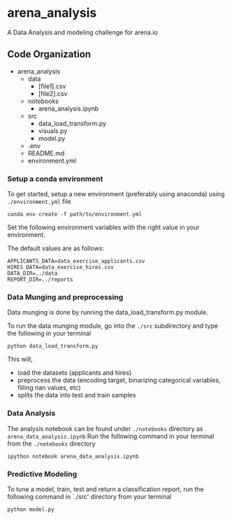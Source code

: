 # arena_analysis
A Data Analysis and modeling challenge for arena.io

## Code Organization

+ arena_analysis
    - data 
        - [file1].csv
        - [file2].csv
    - notebooks
        - arena_analysis.ipynb
    - src
        - data_load_transform.py
        - visuals.py
        - model.py
    - .env
    - README.md
    - environment.yml
    
### Setup a conda environment

To get started, setup a new environment (preferably using anaconda) using  `./environment.yml` file

`conda env create -f path/to/environment.yml`

Set the following environment variables with the right value in your environment.

The default values are as follows:

```
APPLICANTS_DATA=data_exercise_applicants.csv
HIRES_DATA=data_exercise_hires.csv
DATA_DIR=../data
REPORT_DIR=../reports
```

### Data Munging and preprocessing

Data munging is done by running the data_load_transform.py module.

To run the data munging module, go into the `./src` subdirectory and type the following in your terminal

``` python data_load_transform.py ```


This will, 
- load the datasets (applicants and hires)
- preprocess the data (encoding target, binarizing categorical variables, filling nan values, etc)
- splits the data into test and train samples


### Data Analysis

The analysis notebook can be found under `./notebooks` directory as `arena_data_analysis.ipynb`
Run the following command in your terminal from the `./notebooks` directory


```ipython notebook arena_data_analysis.ipynb```


### Predictive Modeling

To tune a model, train, test and return a classification report, run the following command in `./src' directory from your terminal
 
 
```python model.py```




